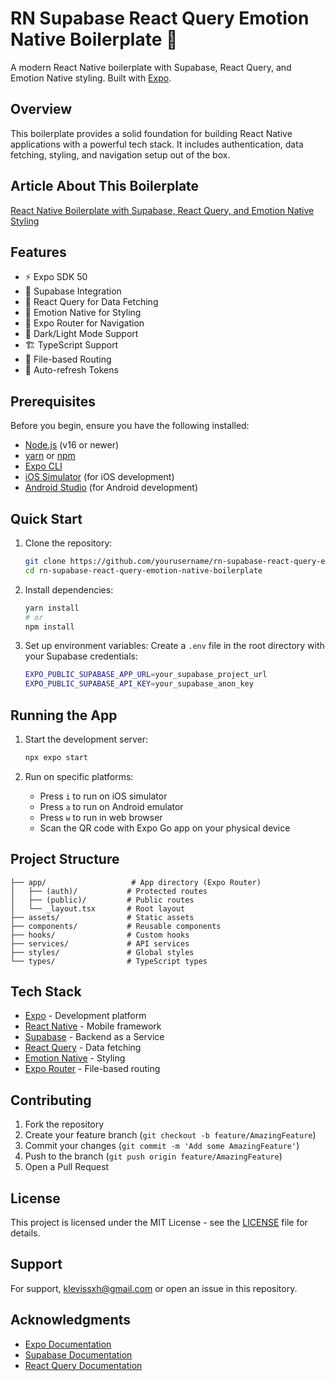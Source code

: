 # RN Supabase React Query Emotion Native Boilerplate 🚀

A modern React Native boilerplate with Supabase, React Query, and Emotion Native styling. Built with [Expo](https://expo.dev).

## Overview

This boilerplate provides a solid foundation for building React Native applications with a powerful tech stack. It includes authentication, data fetching, styling, and navigation setup out of the box.

## Article About This Boilerplate

[React Native Boilerplate with Supabase, React Query, and Emotion Native Styling](Article-About-This-Boilerplate.md)

## Features

- ⚡️ Expo SDK 50
- 🔐 Supabase Integration
- 🎯 React Query for Data Fetching
- 💅 Emotion Native for Styling
- 📱 Expo Router for Navigation
- 🌙 Dark/Light Mode Support
- 🏗️ TypeScript Support
- 📁 File-based Routing
- 🔄 Auto-refresh Tokens

## Prerequisites

Before you begin, ensure you have the following installed:

- [Node.js](https://nodejs.org/) (v16 or newer)
- [yarn](https://yarnpkg.com/) or [npm](https://www.npmjs.com/)
- [Expo CLI](https://docs.expo.dev/get-started/installation/)
- [iOS Simulator](https://docs.expo.dev/workflow/ios-simulator/) (for iOS development)
- [Android Studio](https://docs.expo.dev/workflow/android-studio-emulator/) (for Android development)

## Quick Start

1. Clone the repository:

   ```bash
   git clone https://github.com/yourusername/rn-supabase-react-query-emotion-native-boilerplate.git
   cd rn-supabase-react-query-emotion-native-boilerplate
   ```

2. Install dependencies:

   ```bash
   yarn install
   # or
   npm install
   ```

3. Set up environment variables:
   Create a `.env` file in the root directory with your Supabase credentials:

   ```bash
   EXPO_PUBLIC_SUPABASE_APP_URL=your_supabase_project_url
   EXPO_PUBLIC_SUPABASE_API_KEY=your_supabase_anon_key
   ```

## Running the App

1. Start the development server:

   ```bash
   npx expo start
   ```

2. Run on specific platforms:
   - Press `i` to run on iOS simulator
   - Press `a` to run on Android emulator
   - Press `w` to run in web browser
   - Scan the QR code with Expo Go app on your physical device

## Project Structure

```
├── app/                   # App directory (Expo Router)
│   ├── (auth)/           # Protected routes
│   ├── (public)/         # Public routes
│   └── _layout.tsx       # Root layout
├── assets/               # Static assets
├── components/           # Reusable components
├── hooks/                # Custom hooks
├── services/             # API services
├── styles/               # Global styles
└── types/                # TypeScript types
```

## Tech Stack

- [Expo](https://expo.dev) - Development platform
- [React Native](https://reactnative.dev) - Mobile framework
- [Supabase](https://supabase.com) - Backend as a Service
- [React Query](https://tanstack.com/query) - Data fetching
- [Emotion Native](https://emotion.sh) - Styling
- [Expo Router](https://docs.expo.dev/router/introduction) - File-based routing

## Contributing

1. Fork the repository
2. Create your feature branch (`git checkout -b feature/AmazingFeature`)
3. Commit your changes (`git commit -m 'Add some AmazingFeature'`)
4. Push to the branch (`git push origin feature/AmazingFeature`)
5. Open a Pull Request

## License

This project is licensed under the MIT License - see the [LICENSE](Article-About-This-Boilerplate.md) file for details.

## Support

For support, klevissxh@gmail.com or open an issue in this repository.

## Acknowledgments

- [Expo Documentation](https://docs.expo.dev)
- [Supabase Documentation](https://supabase.com/docs)
- [React Query Documentation](https://tanstack.com/query/latest/docs/react/overview)

